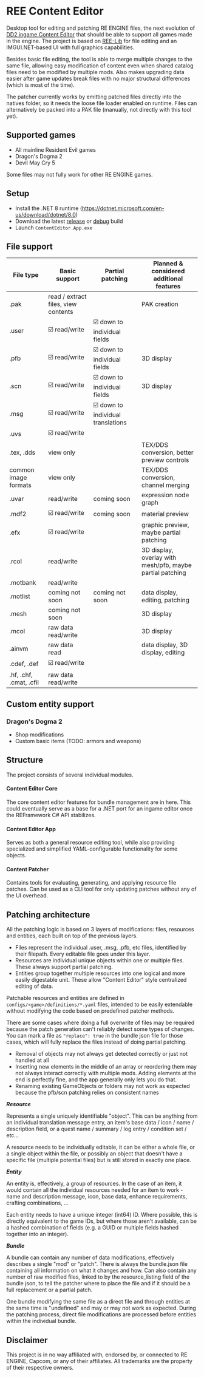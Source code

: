 # REE Content Editor
Desktop tool for editing and patching RE ENGINE files, the next evolution of [DD2 ingame Content Editor](https://github.com/kagenocookie/dd2-content-editor) that should be able to support all games made in the engine. The project is based on [REE-Lib](https://github.com/kagenocookie/RE-Engine-Lib) for file editing and an IMGUI.NET-based UI with full graphics capabilities.

Besides basic file editing, the tool is able to merge multiple changes to the same file, allowing easy modification of content even when shared catalog files need to be modified by multiple mods. Also makes upgrading data easier after game updates break files with no major structural differences (which is most of the time).

The patcher currently works by emitting patched files directly into the natives folder, so it needs the loose file loader enabled on runtime. Files can alternatively be packed into a PAK file (manually, not directly with this tool yet).

## Supported games
- All mainline Resident Evil games
- Dragon's Dogma 2
- Devil May Cry 5

Some files may not fully work for other RE ENGINE games.

## Setup
- Install the .NET 8 runtime (https://dotnet.microsoft.com/en-us/download/dotnet/8.0)
- Download the latest [release](https://github.com/kagenocookie/REE-Content-Editor/releases) or [debug](https://github.com/kagenocookie/REE-Content-Editor/actions) build
- Launch `ContentEditor.App.exe`

## File support

<div align="center">

| File type | Basic support | Partial patching | Planned & considered additional features |
| --------- | ------- | ---------------- | - |
| .pak      | read / extract files, view contents | | PAK creation |
| .user     | ☑️ read/write | ☑️ down to individual fields |
| .pfb      | ☑️ read/write | ☑️ down to individual fields | 3D display |
| .scn      | ☑️ read/write | ☑️ down to individual fields | 3D display |
| .msg      | ☑️ read/write | ☑️ down to individual translations | |
| .uvs      | ☑️ read/write | | |
| .tex, .dds  | view only | | TEX/DDS conversion, better preview controls |
| common image formats | view only | | TEX/DDS conversion, channel merging |
| .uvar     | read/write | coming soon | expression node graph |
| .mdf2     | ☑️ read/write | coming soon | material preview |
| .efx      | ☑️ read/write | | graphic preview, maybe partial patching |
| .rcol     | read/write | | 3D display, overlay with mesh/pfb, maybe partial patching |
| .motbank  | read/write | | |
| .motlist  | coming not soon | coming not soon | data display, editing, patching |
| .mesh     | coming not soon | | 3D display |
| .mcol     | raw data read/write | | 3D display |
| .ainvm    | raw data read | | data display, 3D display, editing |
| .cdef, .def | ☑️ read/write | | |
| .hf, .chf, .cmat, .cfil | raw data read/write | | |

</div>

## Custom entity support

### Dragon's Dogma 2
- Shop modifications
- Custom basic items (TODO: armors and weapons)

## Structure
The project consists of several individual modules.

#### Content Editor Core
The core content editor features for bundle management are in here. This could eventually serve as a base for a .NET port for an ingame editor once the REFramework C# API stabilizes.

#### Content Editor App
Serves as both a general resource editing tool, while also providing specialized and simplified YAML-configurable functionality for some objects.

#### Content Patcher
Contains tools for evaluating, generating, and applying resource file patches. Can be used as a CLI tool for only updating patches without any of the UI overhead.

## Patching architecture
All the patching logic is based on 3 layers of modifications: files, resources and entities, each built on top of the previous layers.

- Files represent the individual .user, .msg, .pfb, etc files, identified by their filepath. Every editable file goes under this layer.
- Resources are individual unique objects within one or multiple files. These always support partial patching.
- Entities group together multiple resources into one logical and more easily digestable unit. These allow "Content Editor" style centralized editing of data.

Patchable resources and entities are defined in `configs/<game>/definitions/*.yaml` files, intended to be easily extendable without modifying the code based on predefined patcher methods.

There are some cases where doing a full overwrite of files may be required because the patch generation can't reliably detect some types of changes. You can mark a file as `"replace": true` in the bundle json file for those cases, which will fully replace the files instead of doing partial patching.
- Removal of objects may not always get detected correctly or just not handled at all
- Inserting new elements in the middle of an array or reordering them may not always interact correctly with multiple mods. Adding elements at the end is perfectly fine, and the app generally only lets you do that.
- Renaming existing GameObjects or folders may not work as expected because the pfb/scn patching relies on consistent names

***Resource***

Represents a single uniquely identifiable "object". This can be anything from an individual translation message entry, an item's base data / icon / name / description field, or a quest name / summary / log entry / condition set / etc...

A resource needs to be individually editable, it can be either a whole file, or a single object within the file, or possibly an object that doesn't have a specific file (multiple potential files) but is still stored in exactly one place.

***Entity***

An entity is, effectively, a group of resources. In the case of an item, it would contain all the individual resources needed for an item to work - name and description message, icon, base data, enhance requirements, crafting combinations, ...

Each entity needs to have a unique integer (int64) ID. Where possible, this is directly equivalent to the game IDs, but where those aren't available, can be a hashed combination of fields (e.g. a GUID or multiple fields hashed together into an integer).

***Bundle***

A bundle can contain any number of data modifications, effectively describes a single "mod" or "patch". There is always the bundle.json file containing all information on what it changes and how. Can also contain any number of raw modified files, linked to by the resource_listing field of the bundle json, to tell the patcher where to place the file and if it should be a full replacement or a partial patch.

One bundle modifying the same file as a direct file and through entities at the same time is "undefined" and may or may not work as expected. During the patching process, direct file modifications are processed before entities within the individual bundle.

## Disclaimer
This project is in no way affiliated with, endorsed by, or connected to RE ENGINE, Capcom, or any of their affiliates. All trademarks are the property of their respective owners.
